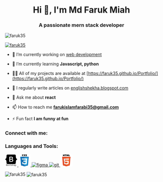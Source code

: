 <h1 align="center">Hi 👋, I'm Md Faruk Miah</h1>
<h3 align="center">A passionate mern stack developer</h3>

<p align="left"> <img src="https://komarev.com/ghpvc/?username=faruk35&label=Profile%20views&color=0e75b6&style=flat" alt="faruk35" /> </p>

<p align="left"> <a href="https://github.com/ryo-ma/github-profile-trophy"><img src="https://github-profile-trophy.vercel.app/?username=faruk35" alt="faruk35" /></a> </p>

- 🔭 I’m currently working on [web development](https://faruk35.github.io/Portfolio/)

- 🌱 I’m currently learning **Javascript, python**

- 👨‍💻 All of my projects are available at [https://faruk35.github.io/Portfolio/](https://faruk35.github.io/Portfolio/)

- 📝 I regularly write articles on [englishshekha.blogspot.com](englishshekha.blogspot.com)

- 💬 Ask me about **react**

- 📫 How to reach me **farukislamfarabi35@gmail.com**

- ⚡ Fun fact **I am funny at fun**

<h3 align="left">Connect with me:</h3>
<p align="left">
</p>

<h3 align="left">Languages and Tools:</h3>
<p align="left"> <a href="https://getbootstrap.com" target="_blank" rel="noreferrer"> <img src="https://raw.githubusercontent.com/devicons/devicon/master/icons/bootstrap/bootstrap-plain-wordmark.svg" alt="bootstrap" width="40" height="40"/> </a> <a href="https://www.w3schools.com/css/" target="_blank" rel="noreferrer"> <img src="https://raw.githubusercontent.com/devicons/devicon/master/icons/css3/css3-original-wordmark.svg" alt="css3" width="40" height="40"/> </a> <a href="https://www.figma.com/" target="_blank" rel="noreferrer"> <img src="https://www.vectorlogo.zone/logos/figma/figma-icon.svg" alt="figma" width="40" height="40"/> </a> <a href="https://git-scm.com/" target="_blank" rel="noreferrer"> <img src="https://www.vectorlogo.zone/logos/git-scm/git-scm-icon.svg" alt="git" width="40" height="40"/> </a> <a href="https://www.w3.org/html/" target="_blank" rel="noreferrer"> <img src="https://raw.githubusercontent.com/devicons/devicon/master/icons/html5/html5-original-wordmark.svg" alt="html5" width="40" height="40"/> </a> </p>

<p><img align="left" src="https://github-readme-stats.vercel.app/api/top-langs?username=faruk35&show_icons=true&locale=en&layout=compact" alt="faruk35" /></p>

<p>&nbsp;<img align="center" src="https://github-readme-stats.vercel.app/api?username=faruk35&show_icons=true&locale=en" alt="faruk35" /></p>
